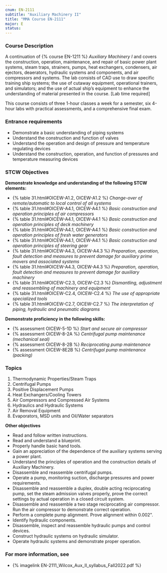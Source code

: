 ```yaml
---
cnum: EN-2111
subtitle: "Auxiliary Machinery II"
title: "MMA Course EN-2111"
major: E
status: 
---
```


### Course Description

A continuation of {% course EN-1211 %} *Auxiliary Machinery I* and covers the construction, operation, maintenance, and repair of basic power plant systems, steam traps, strainers, pumps, heat exchangers, condensers, air ejectors, deaerators, hydraulic systems and components, and air compressors and systems. The lab consists of CAD use to draw specific training ship systems; the use of cutaway equipment, operational trainers, and simulators; and the use of actual ship’s equipment to enhance the understanding of material presented in the course. [Lab time required]

This course consists of three 1-hour classes a week for a semester, six 4-hour labs with practical assessments, and a comprehensive final exam.

### Entrance requirements

* Demonstrate a basic understanding of piping systems
* Understand the construction and function of valves
* Understand the operation and design of pressure and temperature regulating devices
* Understand the construction, operation, and function of pressures and temperature measuring devices


### STCW Objectives

**Demonstrate knowledge and understanding of the following STCW elements:**

* {% table 31.html#OICEW-A1.2, OICEW-A1.2 %} *Change-over of remote/automatic to local control of all systems*
* {% table 31.html#OICEW-A4.1, OICEW-A4.1 %} *Basic construction and operation principles of air compressors*
* {% table 31.html#OICEW-A4.1, OICEW-A4.1 %} *Basic construction and operation principles of deck machinery*
* {% table 31.html#OICEW-A4.1, OICEW-A4.1 %} *Basic construction and operation principles of fresh water generators*
* {% table 31.html#OICEW-A4.1, OICEW-A4.1 %} *Basic construction and operation principles of steering gear*
* {% table 31.html#OICEW-A4.3, OICEW-A4.3 %} *Preparation, operation, fault detection and measures to prevent damage for auxiliary prime movers and associated systems*
* {% table 31.html#OICEW-A4.3, OICEW-A4.3 %} *Preparation, operation, fault detection and measures to prevent damage for auxiliary machinery*
* {% table 31.html#OICEW-C2.3, OICEW-C2.3 %} *Dismantling, adjustment and reassembling of machinery and equipment*
* {% table 31.html#OICEW-C2.4, OICEW-C2.4 %} *The use of appropriate specialized tools*
* {% table 31.html#OICEW-C2.7, OICEW-C2.7 %} *The interpretation of piping, hydraulic and pneumatic diagrams*


**Demonstrate proficiency in the following skills:**

* {% assessment OICEW-5-1D %} *Start and secure air compressor*
* {% assessment OICEW-8-2A %} *Centrifugal pump maintenance (mechanical seal)*
* {% assessment OICEW-8-2B %} *Reciprocating pump maintenance*
* {% assessment OICEW-8E2B %} *Centrifugal pump maintenance (packing)*


### Topics

1. Thermodynamic Properties/Steam Traps
2. Centrifugal Pumps 	 
3. Positive Displacement Pumps	 
4. Heat Exchangers/Cooling Towers 
5. Air Compressors and Compressed Air Systems 
6. Hydraulics and Hydraulic Systems	 
7. Air Removal Equipment 
8. Evaporators, MSD units and Oil/Water separators


**Other objectives**

* Read and follow written instructions.
* Read and understand a blueprint.
* Properly handle basic hand tools.
* Gain an appreciation of the dependence of the auxiliary systems serving a power plant.
* Understand the principles of operation and the construction details of Auxiliary Machinery.
* Disassemble and reassemble centrifugal pumps.
* Operate a pump, monitoring suction, discharge pressures and power requirements.
* Disassemble and reassemble a duplex, double acting reciprocating pump, set the steam admission valves properly, prove the correct settings by actual operation in a closed circuit system.
* Disassemble and reassemble a two stage reciprocating air compressor. Run the air compressor to demonstrate correct operation.
* Perform a complete pump alignment. Prove alignment within 0.002".
* Identify hydraulic components.
* Disassemble, inspect and reassemble hydraulic pumps and control devices.
* Construct hydraulic systems on hydraulic simulator.
* Operate hydraulic systems and demonstrate proper operation.

### For more information, see 

* {% imagelink EN-2111_Wilcox_Aux_II_syllabus_Fall2022.pdf %} 



